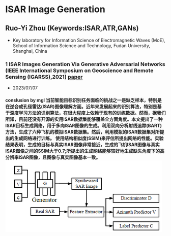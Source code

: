 #  ISAR Image Generation
## Ruo-Yi Zhou (Keywords:ISAR,ATR,GANs)
- Key laboratory for Information Science of Electromagnetic Waves (MoE), School of Information Science and 
  Technology, Fudan University, Shanghai, China
### 1 ISAR Images Generation Via Generative Adversarial Networks (IEEE International Symposium on Geoscience and Remote Sensing (IGARSS),2021)  [paper](images/ISAR_Images_Generation_Via_Generative_Adversarial_Networks.pdf)
- 2023/07/07
#### conslusion by mgl 当前智能目标识别任务面临的挑战之一是缺乏样本，特别是在逆合成孔径雷达(ISAR)图像理解方面。近年来发展起来的识别算法，特别是基于深度学习方法的识别算法，在很大程度上依赖于现有的训练数据。然而，据我们所知，目前还没有开源的实用ISAR数据集能够覆盖全方面角度。本文提出了一种ISAR目标生成网络，用于多向ISAR图像的生成。利用双向分析射线追踪(BART)方法，生成了六种飞机的模拟ISAR数据集。然后，利用模拟的ISAR数据集对所提出的生成网络进行训练。 使用结构相似度(SSIM)来评估所提出网络的性能。实验结果表明，生成的目标与真实ISAR图像非常接近，生成的飞机ISAR图像与真实ISAR图像之间的SSIM大于0.7;所提出的生成网络能够较好地生成缺失角度下的高分辨率ISAR图像，且图像与真实图像基本一致。 ![流程图](images/ISAR-1.png)

